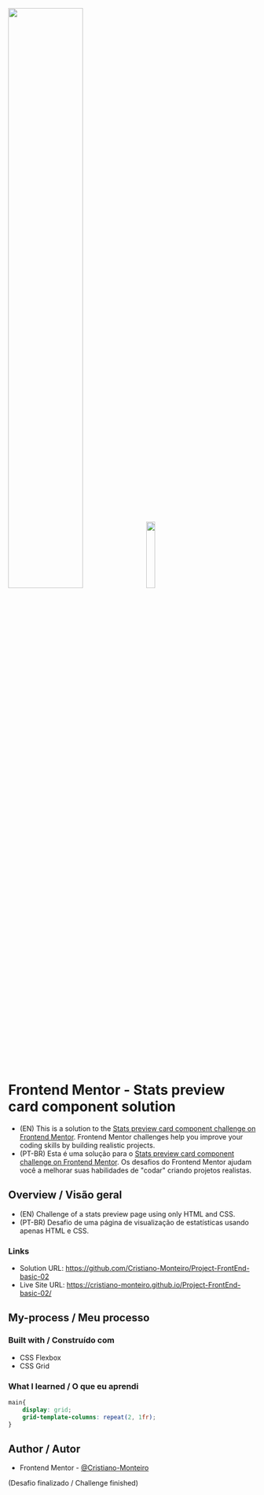 <div>
    <img src="https://user-images.githubusercontent.com/91402144/149593450-ddf3bc8c-5530-42c2-abc8-430a7540e43d.jpg" width="55%">
    <img src="https://user-images.githubusercontent.com/91402144/160966824-6cb79852-7ae7-47b6-a54f-7aad21706b72.png" width="18.6%">
</div>

# Frontend Mentor - Stats preview card component solution
- (EN) This is a solution to the [Stats preview card component challenge on Frontend Mentor](https://www.frontendmentor.io/challenges/stats-preview-card-component-8JqbgoU62). Frontend Mentor challenges help you improve your coding skills by building realistic projects. 
- (PT-BR) Esta é uma solução para o [Stats preview card component challenge on Frontend Mentor](https://www.frontendmentor.io/challenges/stats-preview-card-component-8JqbgoU62). Os desafios do Frontend Mentor ajudam você a melhorar suas habilidades de "codar" criando projetos realistas.

## Overview / Visão geral
- (EN) Challenge of a stats preview page using only HTML and CSS.
- (PT-BR) Desafio de uma página de visualização de estatísticas usando apenas HTML e CSS.

### Links
- Solution URL: https://github.com/Cristiano-Monteiro/Project-FrontEnd-basic-02
- Live Site URL: https://cristiano-monteiro.github.io/Project-FrontEnd-basic-02/

## My-process / Meu processo
### Built with / Construído com
- CSS Flexbox 
- CSS Grid

### What I learned / O que eu aprendi
```css
main{
    display: grid;
    grid-template-columns: repeat(2, 1fr);
}
```

## Author / Autor
- Frontend Mentor - [@Cristiano-Monteiro](https://www.frontendmentor.io/profile/Cristiano-Monteiro)

(Desafio finalizado / Challenge finished)
